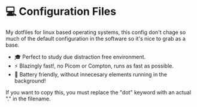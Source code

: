 # :computer: Configuration Files
My dotfiles for linux based operating systems, this config don't chage so much of the default configuration in the software so it's nice to grab as a base.
- :mortar_board: Perfect to study due distraction free environment.
- :zap: Blazingly fast!, no Picom or Compton, runs as fast as possible.
- :battery: Battery friendly, without innecesary elements running in the background!


If you want to copy this, you must replace the "dot" keyword with an actual "." in the filename.


